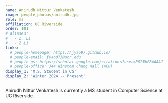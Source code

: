 ```yaml
---
name: Anirudh Nittur Venkatesh
image: people_photos/anirudh.jpg
role: ms
affiliation: UC Riverside
order: 101
# aliases:
#   - Z. Li
#   - Z Li
links:
  # people-homepage: https://jyao97.github.io/
  # people-email: jyao073@ucr.edu
  # people-gs: https://scholar.google.com/citations?user=P6I5HF8AAAAJ
  # people-office: 344 Winston Chung Hall (WCH)
display_1: 'M.S. Student in CS'
display_2: 'Winter 2024 -- Present'
---
```


Anirudh Nittur Venkatesh is currently a MS student in Computer Science at UC Riverside.
